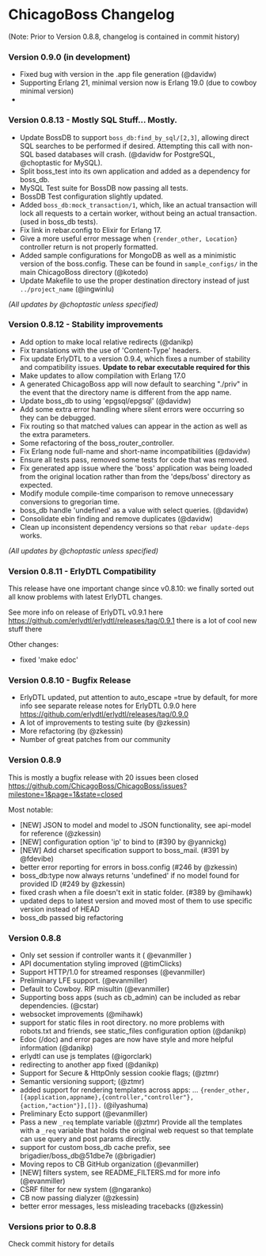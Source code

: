 # ChicagoBoss Changelog

(Note: Prior to Version 0.8.8, changelog is contained in commit history)

### Version 0.9.0 (in development)
* Fixed bug with version in the .app file generation (@davidw)
* Supporting Erlang 21, minimal version now is Erlang 19.0 (due to cowboy minimal version)
* 

### Version 0.8.13 - Mostly SQL Stuff... Mostly.

* Update BossDB to support `boss_db:find_by_sql/[2,3]`, allowing direct SQL
  searches to be performed if desired. Attempting this call with non-SQL based
  databases will crash. (@davidw for PostgreSQL, @choptastic for MySQL).
* Split boss_test into its own application and added as a dependency for
  boss_db.
* MySQL Test suite for BossDB now passing all tests.
* BossDB Test configuration slightly updated.
* Added `boss_db:mock_transaction/1`, which, like an actual transaction will
  lock all requests to a certain worker, without being an actual transaction.
  (used in boss_db tests).
* Fix link in rebar.config to Elixir for Erlang 17.
* Give a more useful error message when `{render_other, Location}` controller
  return is not properly formatted.
* Added sample configurations for MongoDB as well as a minimistic version of
  the boss.config. These can be found in `sample_configs/` in the main
  ChicagoBoss directory (@kotedo)
* Update Makefile to use the proper destination directory instead of just
  `../project_name` (@ingwinlu)

*(All updates by @choptastic unless specified)*

### Version 0.8.12 - Stability improvements

* Add option to make local relative redirects (@danikp)
* Fix translations with the use of 'Content-Type' headers.
* Fix update ErlyDTL to a version 0.9.4, which fixes a number of stability and
  compatibility issues.  **Update to rebar executable required for this**
* Make updates to allow compilation with Erlang 17.0
* A generated ChicagoBoss app will now default to searching "./priv" in the
  event that the directory name is different from the app name.
* Update boss_db to using 'epgsql/epgsql' (@davidw)
* Add some extra error handling where silent errors were occurring so they can
  be debugged.
* Fix routing so that matched values can appear in the action as well as the
  extra parameters.
* Some refactoring of the boss_router_controller.
* Fix Erlang node full-name and short-name incompatibilities (@davidw)
* Ensure all tests pass, removed some tests for code that was removed.
* Fix generated app issue where the 'boss' application was being loaded from
  the original location rather than from the 'deps/boss' directory as expected.
* Modify module compile-time comparison to remove unnecessary conversions to
  gregorian time.
* boss_db handle 'undefined' as a value with select queries. (@davidw)
* Consolidate ebin finding and remove duplicates (@davidw)
* Clean up inconsistent dependency versions so that `rebar update-deps` works.

*(All updates by @choptastic unless specified)*

### Version 0.8.11 - ErlyDTL Compatibility

This release have one important change since v0.8.10: we finally sorted out all
know problems with latest ErlyDTL changes.

See more info on release of ErlyDTL v0.9.1 here
https://github.com/erlydtl/erlydtl/releases/tag/0.9.1 there is a lot of cool
new stuff there

Other changes:

* fixed 'make edoc'

### Version 0.8.10 - Bugfix Release

* ErlyDTL updated, put attention to auto_escape =true by default, for more info
  see separate release notes for ErlyDTL 0.9.0 here
  https://github.com/erlydtl/erlydtl/releases/tag/0.9.0
* A lot of improvements to testing suite (by @zkessin)
* More refactoring (by @zkessin)
* Number of great patches from our community

### Version 0.8.9

This is mostly a bugfix release with 20 issues been closed
https://github.com/ChicagoBoss/ChicagoBoss/issues?milestone=1&page=1&state=closed

Most notable:

* [NEW] JSON to model and model to JSON functionality, see api-model for
  reference (@zkessin)
* [NEW] configuration option 'ip' to bind to (#390 by @yannickg)
* [NEW] Add charset specification support to boss_mail. (#391 by @fdevibe)
* better error reporting for errors in boss.config (#246 by @zkessin)
* boss_db:type now always returns 'undefined' if no model found for provided ID
  (#249 by @zkessin)
* fixed crash when a file doesn't exit in static folder. (#389 by @mihawk)
* updated deps to latest version and moved most of them to use specific version
  instead of HEAD
* boss_db passed big refactoring

### Version 0.8.8

* Only set session if controller wants it ( @evanmiller )
* API documentation styling improved (@timClicks)
* Support HTTP/1.0 for streamed responses (@evanmiller)
* Preliminary LFE support. (@evanmiller)
* Default to Cowboy. RIP misultin (@evanmiller)
* Supporting boss apps (such as cb_admin) can be included as rebar
  dependencies. (@cstar)
* websocket improvements (@mihawk)
* support for static files in root directory. no more problems with robots.txt
  and friends, see static_files configuration option (@danikp)
* Edoc (/doc) and error pages are now have style and more helpful information
  (@danikp)
* erlydtl can use js templates (@igorclark)
* redirecting to another app fixed (@danikp)
* Support for Secure & HttpOnly session cookie flags; (@ztmr)
* Semantic versioning support; (@ztmr)
* added support for rendering templates across apps: …
  `{render_other,[{application,appname},{controller,"controller"},{action,"action"}],[]}.`
  (@ilyashuma)
* Preliminary Ecto support (@evanmiller)
* Pass a new `_req` template variable (@ztmr) Provide all the templates with a
  `_req` variable that holds the original web request so that template can
  use query and post params directly.
* support for custom boss_db cache prefix, see brigadier/boss_db@51dbe7e
  (@brigadier)
* Moving repos to CB GitHub organization (@evanmiller)
* [NEW] filters system, see README_FILTERS.md for more info (@evanmiller)
* CSRF filter for new system (@ngaranko)
* CB now passing dialyzer (@zkessin)
* better error messages, less misleading tracebacks (@zkessin)

### Versions prior to 0.8.8

Check commit history for details
